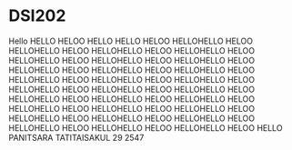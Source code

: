 # DSI202
 Hello
 HELLO HELOO HELLO HELLO HELOO HELLOHELLO HELOO HELLOHELLO HELOO HELLOHELLO HELOO HELLOHELLO HELOO HELLOHELLO HELOO HELLOHELLO HELOO HELLOHELLO HELOO HELLOHELLO HELOO HELLOHELLO HELOO HELLOHELLO HELOO HELLOHELLO HELOO HELLOHELLO HELOO HELLOHELLO HELOO HELLOHELLO HELOO HELLOHELLO HELOO HELLOHELLO HELOO HELLOHELLO HELOO HELLOHELLO HELOO HELLOHELLO HELOO HELLOHELLO HELOO HELLOHELLO HELOO HELLOHELLO HELOO HELLOHELLO HELOO HELLOHELLO HELOO HELLOHELLO HELOO HELLOHELLO HELOO HELLOHELLO HELOO HELLOHELLO HELOO HELLO
PANITSARA TATITAISAKUL 29 2547